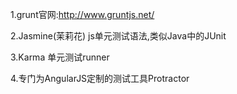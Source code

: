 1.grunt官网:http://www.gruntjs.net/

2.Jasmine(茉莉花) js单元测试语法,类似Java中的JUnit

3.Karma 单元测试runner

4.专门为AngularJS定制的测试工具Protractor
